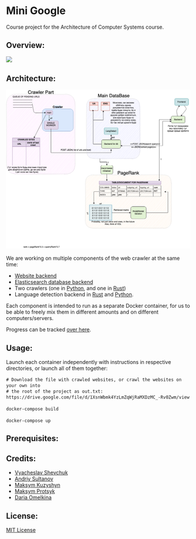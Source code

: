 # Mini Google
Course project for the Architecture of Computer Systems course.

## Overview:
![](images/recording.gif)

## Architecture:
![](images/structure.png)

We are working on multiple components of the web crawler at the same time:

* [Website backend](./website)
* [Elasticsearch database backend](./database_backend)
* Two crawlers (one in [Python](./python_crawler), and one in [Rust](./rust_crawler))
* Language detection backend in [Rust](./rust_lang_detection) and [Python](./lang_detect_python).

Each component is intended to run as a separate Docker container, for us
to be able to freely mix them in different amounts and on different computers/servers.

Progress can be tracked [over here](./PROGRESS.md).

## Usage:

Launch each container independently with instructions in respective directories,
or launch all of them together:
```
# Download the file with crawled websites, or crawl the websites on your own into
# the root of the project as out.txt: https://drive.google.com/file/d/1XsnWbmk4YzLmZqWjRaMXDzMC_-Rv0Zwm/view

docker-compose build

docker-compose up
```

## Prerequisites:

## Credits:
* [Vyacheslav Shevchuk](https://github.com/OldFrostDragon)
* [Andriy Sultanov](https://github.com/LastGenius-edu)
* [Maksym Kuzyshyn](https://github.com/maxymkuz)
* [Maksym Protsyk](https://github.com/maksprotsyk)
* [Daria Omelkina](https://github.com/dariaomelkina)

## License:
[MIT License](https://github.com/maxymkuz/mini_google/blob/main/LICENSE)
